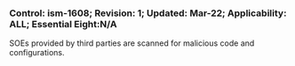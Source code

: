 ### Control: ism-1608; Revision: 1; Updated: Mar-22; Applicability: ALL; Essential Eight:N/A
<p>SOEs provided by third parties are scanned for malicious code and configurations.</p>